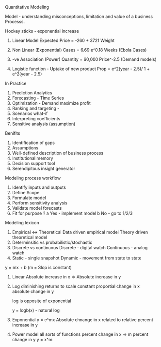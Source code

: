 Quantitative Modeling

Model - understanding misconceptions, limitation and value of a business Processs. 

Hockey sticks - exponential increase


1. Linear Model
	Expected Price = -260 + 3721 Weight

2. Non Linear (Exponential)
	Cases = 6.69 e^0.18 Weeks (Ebola Cases)

3. -ve Association (Power)
	Quantity = 60,000 Price^-2.5
	(Demand models)

4. Logistic function - 
	Uptake of new product
	Prop = e^2(year - 2.5)/ 1 + e^2(year - 2.5)

In Practice
1. Prediction Analytics
2. Forecasting - Time Series
3. Optimization - Demand maximize profit
4. Ranking and targeting - 
5. Scenarios what-if
6. Interpreting coefficients
7. Sensitive analysis (assumption)

Benifits
1. Identification of gaps
2. Assumptions 
3. Well-defined description of business process
4. Institutional memory
5. Decision support tool
6. Serendipitous insight generator

Modeling process workflow
1. Identify inputs and outputs
2. Define Scope
3. Formulate model
4. Perform sensitivity analysis
5. Validate model forecasts
6. Fit for purpose ?
	a Yes - implement model
	b No - go to 1/2/3

Modeling lexicon
1. Empirical <-> Theoretical
	Data driven empirical model
	Theory driven theoretical model
2. Determinsitic vs probabilistic/stochastic
3. Discrete vs continuous
	Discrete - digital watch
	Continuous - analog watch
4. Static - single snapshot
   Dynamic - movement from state to state


y = mx + b (m = Slop is constant)

1. Linear
	Absolute increase in x => Absolute increase in y
  
2. Log
	diminishing returns to scale
	constant proportial change in x absolute change in y

    log is opposite of exponential

    y = logb(x) - natural log
    
3. Exponential
	y = e^mx
	Absolute chnange in x related to relative percent increase in y

4. Power
	model all sorts of functions
	percent change in x => m percent change in y
y = x^m


		

